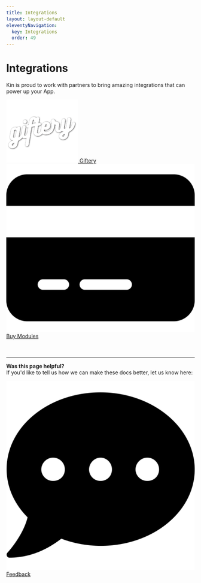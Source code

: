 ```yaml
---
title: Integrations
layout: layout-default
eleventyNavigation:
  key: Integrations
  order: 49
---
```



# Integrations

Kin is proud to work with partners to bring amazing integrations that can power up your App.

<div class='integrations'>
  <a href='/integrations/giftery/'><div class='integration'>
    <img class='integration-icon image-logo' alt='Giftery' src='./images/GifteryLogo.png'>
    <span class='integration-text image-logo-text'>Giftery</span>
  </div></a>
  <a href='/integrations/buy_modules'><div class='integration'>
    <img class='integration-icon' alt='Buy Modules' src='./images/credit-card-solid.svg'>
    <span class='integration-text'>Buy Modules</span>
  </div></a>
</div>

<br/>
<br/>

***
**Was this page helpful?**<br/>
If you'd like to tell us how we can make these docs better, let us know here:

<div class='contacts'>
  <a href='https://forms.gle/qhjcDJR59v8RJsaY7' target='_blank'><div class='contact'>
    <img class='contact-icon' alt='Developer' src='../essentials/images/comment-dots-solid.svg'>
    <span class='contact-text'>Feedback</span>
  </div></a>
</div>